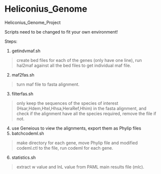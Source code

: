# Heliconius_Genome
Heliconius_Genome_Project

Scripts need to be changed to fit your own environment!

Steps:
1. getindvmaf.sh 
>create bed files for each of the genes (only have one line), run hal2maf against all the bed files to get individual maf file.
2. maf2fas.sh
>turn maf file to fasta alignment.
3. filterfas.sh
>only keep the sequences of the species of interest (Hsar,Hdem,Htel,Hhsa,HeraRef,Hhim) in the fasta alignment, and check if the alignment have all the species required, remove the file if not.
4. use Geneious to view the alignments, export them as Phylip files
5. batchcodeml.sh
>make directory for each gene, move Phylip file and modified codeml.ctl to the file, run codeml for each gene.
6. statistics.sh
>extract w value and lnL value from PAML main results file (mlc).
